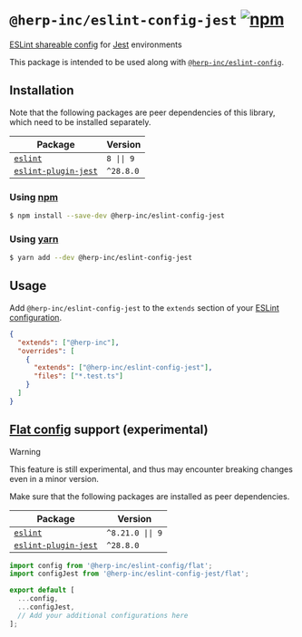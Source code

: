 # `@herp-inc/eslint-config-jest` [![npm](https://img.shields.io/npm/v/@herp-inc/eslint-config-jest)](https://www.npmjs.com/package/@herp-inc/eslint-config-jest)

[ESLint shareable config](https://eslint.org/docs/developer-guide/shareable-configs) for [Jest](https://jestjs.io/) environments

This package is intended to be used along with [`@herp-inc/eslint-config`](https://www.npmjs.com/package/@herp-inc/eslint-config).

## Installation

Note that the following packages are peer dependencies of this library, which need to be installed separately.

| Package                                                                  | Version    |
| ------------------------------------------------------------------------ | ---------- |
| [`eslint`](https://www.npmjs.com/package/eslint)                         | `8 \|\| 9` |
| [`eslint-plugin-jest`](https://www.npmjs.com/package/eslint-plugin-jest) | `^28.8.0`  |

### Using [npm](https://www.npmjs.com/)

```sh
$ npm install --save-dev @herp-inc/eslint-config-jest
```

### Using [yarn](https://yarnpkg.com/)

```sh
$ yarn add --dev @herp-inc/eslint-config-jest
```

## Usage

Add `@herp-inc/eslint-config-jest` to the `extends` section of your [ESLint configuration](http://eslint.org/docs/user-guide/configuring).

```json
{
  "extends": ["@herp-inc"],
  "overrides": [
    {
      "extends": ["@herp-inc/eslint-config-jest"],
      "files": ["*.test.ts"]
    }
  ]
}
```

## [Flat config](https://eslint.org/docs/latest/use/configure/configuration-files) support (experimental)

> [!WARNING]
> This feature is still experimental, and thus may encounter breaking changes even in a minor version.

Make sure that the following packages are installed as peer dependencies.

| Package                                                                  | Version          |
| ------------------------------------------------------------------------ | ---------------- |
| [`eslint`](https://www.npmjs.com/package/eslint)                         | `^8.21.0 \|\| 9` |
| [`eslint-plugin-jest`](https://www.npmjs.com/package/eslint-plugin-jest) | `^28.8.0`        |

```eslint.config.js
import config from '@herp-inc/eslint-config/flat';
import configJest from '@herp-inc/eslint-config-jest/flat';

export default [
  ...config,
  ...configJest,
  // Add your additional configurations here
];
```
